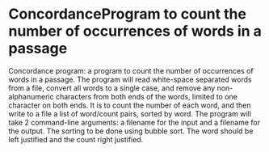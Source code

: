 # ConcordanceProgram to count the number of occurrences of words in a passage
Concordance program: a program to count the number of occurrences of words in a passage.
The program will read white-space separated words from a file, convert all words to a single case,
and remove any non-alphanumeric characters from both ends of the words, limited to one character on both ends.
It is to count the number of each word, and then write to a file a list of word/count pairs, sorted by word.
The program will take 2 command-line arguments: a filename for the input and a filename for the output.
The sorting to be done using bubble sort.
The word should be left justified and the count right justified.
